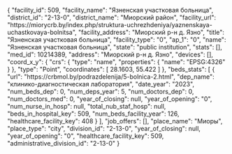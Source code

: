 {
    "facility_id": 509,
    "facility_name": "Язненская участковая больница",
    "district_id": "2-13-0",
    "district_name": "Миорский район",
    "facility_url": "https:\/\/miorycrb.by\/index.php\/struktura-uchrezhdeniya\/yaznenskaya-uchastkovaya-bolnitsa",
    "facility_address": "Миорский р-н д. Язно",
    "title": "Язненская участковая больница",
    "facility_type": "0",
    "ap_1": "0",
    "name": "Язненская участковая больница",
    "state": "public institution",
    "stats": [],
    "med_id": 10214389,
    "address": "Миорский р-н д. Язно",
    "devices": [],
    "coord_x_y": {
        "crs": {
            "type": "name",
            "properties": {
                "name": "EPSG:4326"
            }
        },
        "type": "Point",
        "coordinates": [
            28.1603,
            55.422
        ]
    },
    "beds_stats": [
        {
            "url": "https:\/\/crbmol.by\/podrazdelenija\/5-bolnica-2.html",
            "dep_name": "клинико-диагностическая лаборатория",
            "date_year": "2023",
            "num_beds_dep": 0,
            "num_deps_year": 5,
            "num_doctors_dep": 0,
            "num_doctors_med": 0,
            "year_of_closing": null,
            "year_of_opening": "0",
            "num_nurse_in_hosp": null,
            "total_nub_staf_hosp": null,
            "beds_in_hospital_key": 509,
            "num_beds_facility_year": 126,
            "healthcare_facility_key": 408
        }
    ],
    "job_offers": [],
    "place_name": "Миоры",
    "place_type": "city",
    "division_id": "2-13-0",
    "year_of_closing": null,
    "year_of_opening": "0",
    "healthcare_facility_key": 509,
    "administrative_division_id": "2-13-0"
}